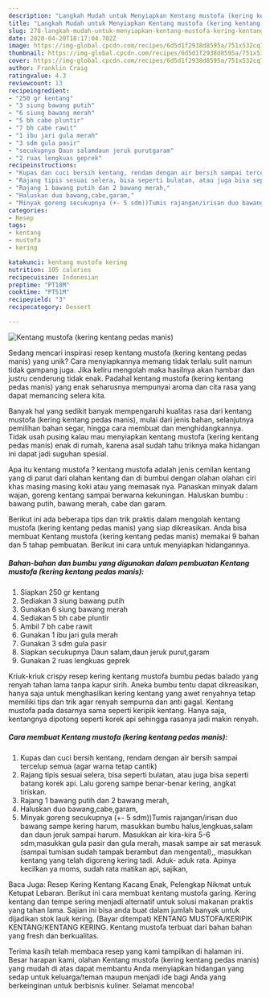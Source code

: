 ```yaml
---
description: "Langkah Mudah untuk Menyiapkan Kentang mustofa (kering kentang pedas manis), Lezat Sekali"
title: "Langkah Mudah untuk Menyiapkan Kentang mustofa (kering kentang pedas manis), Lezat Sekali"
slug: 278-langkah-mudah-untuk-menyiapkan-kentang-mustofa-kering-kentang-pedas-manis-lezat-sekali
date: 2020-04-20T18:17:04.702Z
image: https://img-global.cpcdn.com/recipes/6d5d1f2938d8595a/751x532cq70/kentang-mustofa-kering-kentang-pedas-manis-foto-resep-utama.jpg
thumbnail: https://img-global.cpcdn.com/recipes/6d5d1f2938d8595a/751x532cq70/kentang-mustofa-kering-kentang-pedas-manis-foto-resep-utama.jpg
cover: https://img-global.cpcdn.com/recipes/6d5d1f2938d8595a/751x532cq70/kentang-mustofa-kering-kentang-pedas-manis-foto-resep-utama.jpg
author: Franklin Craig
ratingvalue: 4.3
reviewcount: 13
recipeingredient:
- "250 gr kentang"
- "3 siung bawang putih"
- "6 siung bawang merah"
- "5 bh cabe pluntir"
- "7 bh cabe rawit"
- "1 ibu jari gula merah"
- "3 sdm gula pasir"
- "secukupnya Daun salamdaun jeruk purutgaram"
- "2 ruas lengkuas geprek"
recipeinstructions:
- "Kupas dan cuci bersih kentang, rendam dengan air bersih sampai tercelup semua (agar warna tetap cantik)"
- "Rajang tipis sesuai selera, bisa seperti bulatan, atau juga bisa seperti batang korek api. Lalu goreng sampe benar-benar kering, angkat tiriskan."
- "Rajang 1 bawang putih dan 2 bawang merah,"
- "Haluskan duo bawang,cabe,garam,"
- "Minyak goreng secukupnya (+- 5 sdm))Tumis rajangan/irisan duo bawang sampe kering harum, masukkan bumbu halus,lengkuas,salam dan daun jeruk sampai harum. Masukkan air kira-kira 5-6 sdm,masukkan gula pasir dan gula merah, masak sampe air sat merasuk (sampai tumisan sudah tampak berambut dan mengental),, masukkan kentang yang telah digoreng kering tadi. Aduk- aduk rata. Apinya kecilkan ya moms, sudah rata matikan api, sajikan,"
categories:
- Resep
tags:
- kentang
- mustofa
- kering

katakunci: kentang mustofa kering 
nutrition: 105 calories
recipecuisine: Indonesian
preptime: "PT18M"
cooktime: "PT51M"
recipeyield: "3"
recipecategory: Dessert

---
```



![Kentang mustofa (kering kentang pedas manis)](https://img-global.cpcdn.com/recipes/6d5d1f2938d8595a/751x532cq70/kentang-mustofa-kering-kentang-pedas-manis-foto-resep-utama.jpg)

Sedang mencari inspirasi resep kentang mustofa (kering kentang pedas manis) yang unik? Cara menyiapkannya memang tidak terlalu sulit namun tidak gampang juga. Jika keliru mengolah maka hasilnya akan hambar dan justru cenderung tidak enak. Padahal kentang mustofa (kering kentang pedas manis) yang enak seharusnya mempunyai aroma dan cita rasa yang dapat memancing selera kita.

Banyak hal yang sedikit banyak mempengaruhi kualitas rasa dari kentang mustofa (kering kentang pedas manis), mulai dari jenis bahan, selanjutnya pemilihan bahan segar, hingga cara membuat dan menghidangkannya. Tidak usah pusing kalau mau menyiapkan kentang mustofa (kering kentang pedas manis) enak di rumah, karena asal sudah tahu triknya maka hidangan ini dapat jadi suguhan spesial.

Apa itu kentang mustofa ? kentang mustofa adalah jenis cemilan kentang yang di parut dari olahan kentang dan di bumbui dengan olahan olahan ciri khas masing masing koki atau yang memasak nya. Panaskan minyak dalam wajan, goreng kentang sampai berwarna kekuningan. Haluskan bumbu : bawang putih, bawang merah, cabe dan garam.


Berikut ini ada beberapa tips dan trik praktis dalam mengolah kentang mustofa (kering kentang pedas manis) yang siap dikreasikan. Anda bisa membuat Kentang mustofa (kering kentang pedas manis) memakai 9 bahan dan 5 tahap pembuatan. Berikut ini cara untuk menyiapkan hidangannya.

<!--inarticleads1-->

##### Bahan-bahan dan bumbu yang digunakan dalam pembuatan Kentang mustofa (kering kentang pedas manis):

1. Siapkan 250 gr kentang
1. Sediakan 3 siung bawang putih
1. Gunakan 6 siung bawang merah
1. Sediakan 5 bh cabe pluntir
1. Ambil 7 bh cabe rawit
1. Gunakan 1 ibu jari gula merah
1. Gunakan 3 sdm gula pasir
1. Siapkan secukupnya Daun salam,daun jeruk purut,garam
1. Gunakan 2 ruas lengkuas geprek


Kriuk-kriuk crispy resep kering kentang mustofa bumbu pedas balado yang renyah tahan lama tanpa kapur sirih. Aneka bumbu tentu dapat dikreasikan, hanya saja untuk menghasilkan kering kentang yang awet renyahnya tetap memiliki tips dan trik agar renyah sempurna dan anti gagal. Kentang mustofa pada dasarnya sama seperti keripik kentang. Hanya saja, kentangnya dipotong seperti korek api sehingga rasanya jadi makin renyah. 

<!--inarticleads2-->

##### Cara membuat Kentang mustofa (kering kentang pedas manis):

1. Kupas dan cuci bersih kentang, rendam dengan air bersih sampai tercelup semua (agar warna tetap cantik)
1. Rajang tipis sesuai selera, bisa seperti bulatan, atau juga bisa seperti batang korek api. Lalu goreng sampe benar-benar kering, angkat tiriskan.
1. Rajang 1 bawang putih dan 2 bawang merah,
1. Haluskan duo bawang,cabe,garam,
1. Minyak goreng secukupnya (+- 5 sdm))Tumis rajangan/irisan duo bawang sampe kering harum, masukkan bumbu halus,lengkuas,salam dan daun jeruk sampai harum. Masukkan air kira-kira 5-6 sdm,masukkan gula pasir dan gula merah, masak sampe air sat merasuk (sampai tumisan sudah tampak berambut dan mengental),, masukkan kentang yang telah digoreng kering tadi. Aduk- aduk rata. Apinya kecilkan ya moms, sudah rata matikan api, sajikan,


Baca Juga: Resep Kering Kentang Kacang Enak, Pelengkap Nikmat untuk Ketupat Lebaran. Berikut ini cara membuat kentang mustofa garing. Kering kentang dan tempe sering menjadi alternatif untuk solusi makanan praktis yang tahan lama. Sajian ini bisa anda buat dalam jumlah banyak untuk dijadikan stok lauk kering. (Bayar ditempat) KENTANG MUSTOFA/KERIPIK KENTANG/KENTANG KERING. Kentang mustofa terbuat dari bahan bahan yang fresh dan berkualitas. 

Terima kasih telah membaca resep yang kami tampilkan di halaman ini. Besar harapan kami, olahan Kentang mustofa (kering kentang pedas manis) yang mudah di atas dapat membantu Anda menyiapkan hidangan yang sedap untuk keluarga/teman maupun menjadi ide bagi Anda yang berkeinginan untuk berbisnis kuliner. Selamat mencoba!
